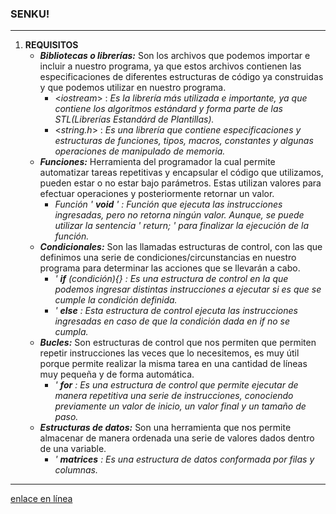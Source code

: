 ### SENKU!
---

1. **REQUISITOS**
    + ***Bibliotecas o librerías:*** Son los archivos que podemos importar e incluir a nuestro programa, ya que estos archivos contienen las especificaciones de diferentes estructuras de código ya construidas y que podemos utilizar en nuestro programa.
      - <*iostream*> : *Es la librería más utilizada e importante, ya que contiene los algoritmos estándard y forma parte de las STL(Librerías Estandárd de Plantillas).*
      - <*string.h*> : *Es  una librería que contiene especificaciones y estructuras de funciones, tipos, macros, constantes y algunas operaciones de manipulado de memoria.*
    + ***Funciones:***  Herramienta del programador la cual permite automatizar tareas repetitivas y encapsular el código que utilizamos, pueden estar o no estar bajo parámetros. Estas utilizan valores para efectuar operaciones y posteriormente retornar un valor.
      - *Función ' **void** ' : Función que ejecuta las instrucciones ingresadas, pero no retorna ningún valor. Aunque, se puede utilizar la sentencia ' return; ' para finalizar la ejecución de la función.*
    + ***Condicionales:*** Son las llamadas estructuras de control, con las que definimos una serie de condiciones/circunstancias en nuestro programa para determinar las acciones que se llevarán a cabo.
      - *' **if** (condición){} : Es una estructura de control en la que podemos ingresar distintas instrucciones a ejecutar si es que se cumple la condición definida.* 
      - *' **else** : Esta estructura de control ejecuta las instrucciones ingresadas en caso de que la condición dada en if no se cumpla.*
    + ***Bucles:*** Son estructuras de control que nos permiten que permiten repetir instrucciones las veces que lo necesitemos, es muy útil porque permite realizar la misma tarea en una cantidad de líneas muy pequeña y de forma automática.
      - *' **for** : Es una estructura de control que permite ejecutar de manera repetitiva una serie de instrucciones, conociendo previamente un valor de inicio, un valor final y un tamaño de paso.*
    + ***Estructuras de datos:*** Son una herramienta que nos permite almacenar de manera ordenada una serie de valores dados dentro de una variable.
      - *' **matrices** : Es una estructura de datos conformada por filas y columnas.*








---

[enlace en línea](http://www.youtube.com)
